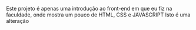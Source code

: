 Este projeto é apenas uma introdução ao front-end em que eu fiz na faculdade, onde mostra um pouco de HTML, CSS e JAVASCRIPT
Isto é uma alteração
